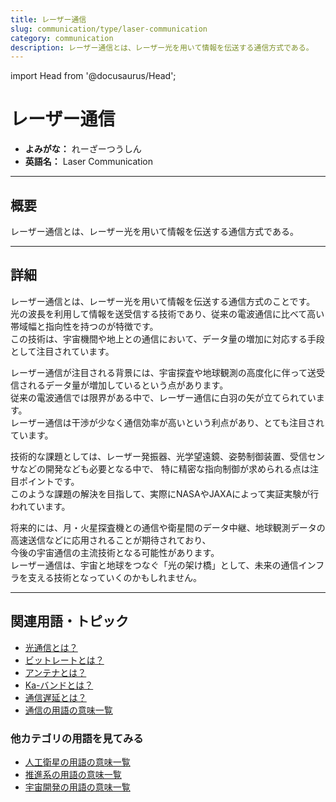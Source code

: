 ```yaml
---
title: レーザー通信
slug: communication/type/laser-communication
category: communication
description: レーザー通信とは、レーザー光を用いて情報を伝送する通信方式である。
---
```


import Head from '@docusaurus/Head';

<Head>
  <script type="application/ld+json">
    {`{
      "@context": "https://schema.org",
      "@type": "DefinedTerm",
      "name": "レーザー通信",
      "inDefinedTermSet": "https://www.space-portal.org",
      "termCode": "communication/type/laser-communication",
      "description": "レーザー通信とは、レーザー光を用いて情報を伝送する通信方式である。",
      "url": "https://www.space-portal.org/docs/communication/type/laser-communication"
    }`}
  </script>
</Head>

# レーザー通信

- **よみがな：** れーざーつうしん  
- **英語名：** Laser Communication  

---

## 概要

レーザー通信とは、レーザー光を用いて情報を伝送する通信方式である。

---

## 詳細

レーザー通信とは、レーザー光を用いて情報を伝送する通信方式のことです。  
光の波長を利用して情報を送受信する技術であり、従来の電波通信に比べて高い帯域幅と指向性を持つのが特徴です。  
この技術は、宇宙機間や地上との通信において、データ量の増加に対応する手段として注目されています。  

レーザー通信が注目される背景には、宇宙探査や地球観測の高度化に伴って送受信されるデータ量が増加しているという点があります。  
従来の電波通信では限界がある中で、レーザー通信に白羽の矢が立てられています。  
レーザー通信は干渉が少なく通信効率が高いという利点があり、とても注目されています。  

技術的な課題としては、レーザー発振器、光学望遠鏡、姿勢制御装置、受信センサなどの開発なども必要となる中で、
特に精密な指向制御が求められる点は注目ポイントです。  
このような課題の解決を目指して、実際にNASAやJAXAによって実証実験が行われています。  

将来的には、月・火星探査機との通信や衛星間のデータ中継、地球観測データの高速送信などに応用されることが期待されており、  
今後の宇宙通信の主流技術となる可能性があります。    
レーザー通信は、宇宙と地球をつなぐ「光の架け橋」として、未来の通信インフラを支える技術となっていくのかもしれません。  

---

## 関連用語・トピック

- [光通信とは？](communication/type/optical-communication)
- [ビットレートとは？](communication/technology/bit-rate)
- [アンテナとは？](communication/technology/antenna)
- [Ka-バンドとは？](communication/technology/ka-band)
- [通信遅延とは？](communication/technology/communication-delay)
- [通信の用語の意味一覧](category/communication)

### 他カテゴリの用語を見てみる
- [人工衛星の用語の意味一覧](category/satellite)
- [推進系の用語の意味一覧](category/propulsion)
- [宇宙開発の用語の意味一覧](category/glossary)

